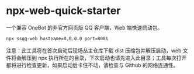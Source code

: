 # npx-web-quick-starter

一个兼容 OneBot 的非官方网页版 QQ 客户端，Web 端快速启动包。

```bash
npx ssqq-web hostname=0.0.0.0 port=8081
```
注意：此工具将在首次启动后现场丛主仓库下载 dist 压缩包并解压启动，web 文件将会解压到 npx 执行所在的目录，下次启动也请先进入此目录；工具每次打开都将进行检查更新，如果启动后卡住不动，请检查与 Github 的网络连通性。

